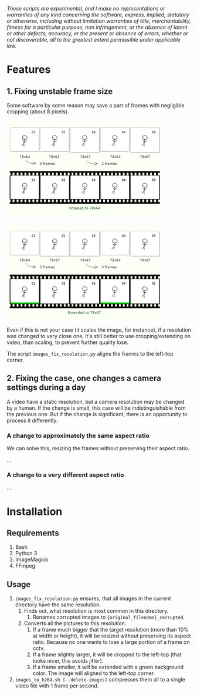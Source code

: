 *These scripts are experimental, and I make no representations or
warranties of any kind concerning the software, express, implied,
statutory or otherwise, including without limitation warranties of
title, merchantability, fitness for a particular purpose, non
infringement, or the absence of latent or other defects, accuracy, or
the present or absence of errors, whether or not discoverable, all to
the greatest extent permissible under applicable law.*

# Features

## 1. Fixing unstable frame size

Some software by some reason may save a part of frames with negligible cropping (about 8 pixels).

![Feature 1, cropping](/ReadMe%20images/case1_1.png)

![Feature 1, extending](/ReadMe%20images/case1_2.png)

Even if this is not your case (it scales the image, for instance),
if a resolution was changed to very close one,
it's still better to use cropping/extending on video, than scaling, to prevent further quality lose.

The script `images_fix_resolution.py` aligns the frames to the left-top corner.

## 2. Fixing the case, one changes a camera settings during a day

A video have a static resolution, but a camera resolution may be changed by a human.
If the change is small, this case will be indistinguishable from the previous one.
But if the change is significant, there is an opportunity to process it differently.

### A change to approximately the same aspect ratio

We can solve this, resizing the frames without preserving their aspect ratio.

...

### A change to a very different aspect ratio

...

# Installation

## Requirements

1. Bash
2. Python 3
3. ImageMagick
4. FFmpeg

## Usage

1. `images_fix_resolution.py` ensures, that all images in the current directory have the same resolution.
    1. Finds out, what resolution is most common in this directory.
        1. Renames corrupted images to `{original_filename}_corrupted`.
    2. Converts all the pictures to this resolution.
        1. If a frame much bigger that the target resolution (more than 10% at width or height), it will be resized without preserving its aspect ratio. Because no one wants to lose a large portion of a frame on cctv.
        2. If a frame slightly larger, it will be cropped to the left-top (that looks nicer, this avoids jitter).
        3. If a frame smaller, it will be extended with a green background color. The image will aligned to the left-top corner.
2. `images_to_h264.sh [--delete-images]` compresses them all to a single video file with 1 frame per second.
